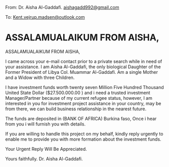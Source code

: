 From: Dr. Aisha Al-Gaddafi. <aishagadd992@gmail.com>

To: Kent.vejrup.madsen@outlook.com

# ASSALAMUALAIKUM FROM AISHA,
ASSALAMUALAIKUM FROM AISHA,  

I came across your e-mail contact prior to a private search while in need of your assistance. I am Aisha Al-Gaddafi, the only biological Daughter of the Former President of Libya Col. Muammar Al-Gaddafi. Am a single Mother and a Widow with three Children.

I have investment funds worth twenty seven Million Five Hundred Thousand United State Dollar ($27.500.000.00 ) and i need a trusted investment Manager/Partner because of my current refugee status, however, I am interested in you for investment project assistance in your country, may be from there, we can build business relationship in the nearest future.

The funds are deposited in (BANK OF AFRICA) Burkina faso, Once i hear from you i will furnish you with details.

If you are willing to handle this project on my behalf, kindly reply urgently to enable me to provide you with more formation about the investment funds.

Your Urgent Reply Will Be Appreciated.

Yours faithfully.
Dr. Aisha Al-Gaddafi.

